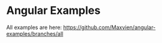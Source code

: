 # Angular Examples

All examples are here: https://github.com/Maxvien/angular-examples/branches/all
